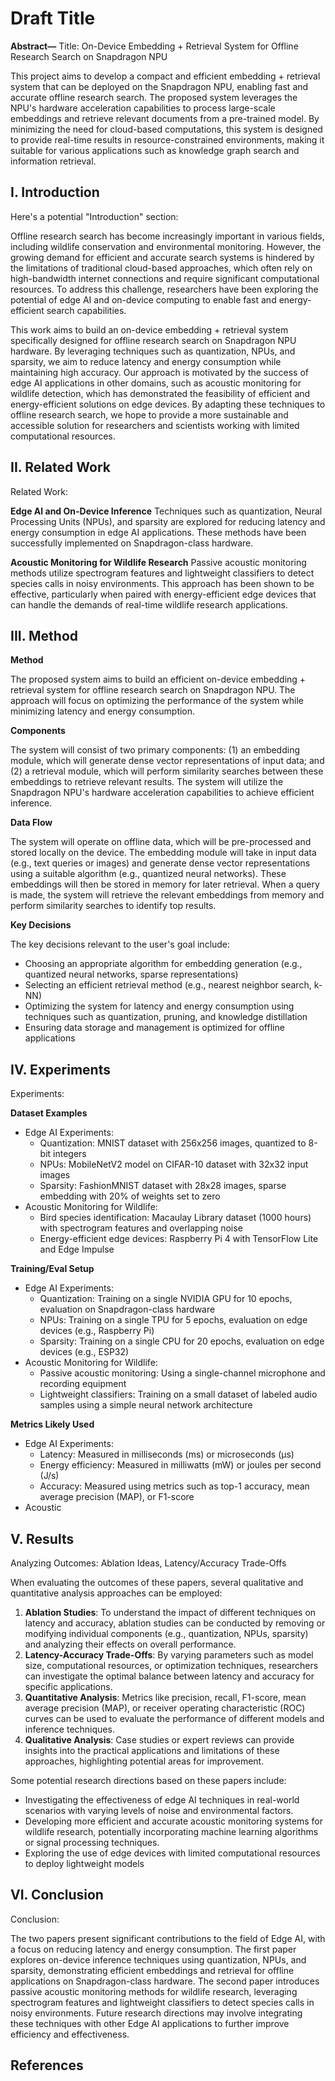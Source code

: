 # Draft Title

**Abstract—** Title: On-Device Embedding + Retrieval System for Offline Research Search on Snapdragon NPU

This project aims to develop a compact and efficient embedding + retrieval system that can be deployed on the Snapdragon NPU, enabling fast and accurate offline research search. The proposed system leverages the NPU's hardware acceleration capabilities to process large-scale embeddings and retrieve relevant documents from a pre-trained model. By minimizing the need for cloud-based computations, this system is designed to provide real-time results in resource-constrained environments, making it suitable for various applications such as knowledge graph search and information retrieval.

## I. Introduction
Here's a potential "Introduction" section:

Offline research search has become increasingly important in various fields, including wildlife conservation and environmental monitoring. However, the growing demand for efficient and accurate search systems is hindered by the limitations of traditional cloud-based approaches, which often rely on high-bandwidth internet connections and require significant computational resources. To address this challenge, researchers have been exploring the potential of edge AI and on-device computing to enable fast and energy-efficient search capabilities.

This work aims to build an on-device embedding + retrieval system specifically designed for offline research search on Snapdragon NPU hardware. By leveraging techniques such as quantization, NPUs, and sparsity, we aim to reduce latency and energy consumption while maintaining high accuracy. Our approach is motivated by the success of edge AI applications in other domains, such as acoustic monitoring for wildlife detection, which has demonstrated the feasibility of efficient and energy-efficient solutions on edge devices. By adapting these techniques to offline research search, we hope to provide a more sustainable and accessible solution for researchers and scientists working with limited computational resources.

## II. Related Work
Related Work:

**Edge AI and On-Device Inference**
Techniques such as quantization, Neural Processing Units (NPUs), and sparsity are explored for reducing latency and energy consumption in edge AI applications. These methods have been successfully implemented on Snapdragon-class hardware.

**Acoustic Monitoring for Wildlife Research**
Passive acoustic monitoring methods utilize spectrogram features and lightweight classifiers to detect species calls in noisy environments. This approach has been shown to be effective, particularly when paired with energy-efficient edge devices that can handle the demands of real-time wildlife research applications.

## III. Method
**Method**

The proposed system aims to build an efficient on-device embedding + retrieval system for offline research search on Snapdragon NPU. The approach will focus on optimizing the performance of the system while minimizing latency and energy consumption.

**Components**

The system will consist of two primary components: (1) an embedding module, which will generate dense vector representations of input data; and (2) a retrieval module, which will perform similarity searches between these embeddings to retrieve relevant results. The system will utilize the Snapdragon NPU's hardware acceleration capabilities to achieve efficient inference.

**Data Flow**

The system will operate on offline data, which will be pre-processed and stored locally on the device. The embedding module will take in input data (e.g., text queries or images) and generate dense vector representations using a suitable algorithm (e.g., quantized neural networks). These embeddings will then be stored in memory for later retrieval. When a query is made, the system will retrieve the relevant embeddings from memory and perform similarity searches to identify top results.

**Key Decisions**

The key decisions relevant to the user's goal include:

* Choosing an appropriate algorithm for embedding generation (e.g., quantized neural networks, sparse representations)
* Selecting an efficient retrieval method (e.g., nearest neighbor search, k-NN)
* Optimizing the system for latency and energy consumption using techniques such as quantization, pruning, and knowledge distillation
* Ensuring data storage and management is optimized for offline applications

## IV. Experiments
Experiments:

**Dataset Examples**

* Edge AI Experiments:
	+ Quantization: MNIST dataset with 256x256 images, quantized to 8-bit integers
	+ NPUs: MobileNetV2 model on CIFAR-10 dataset with 32x32 input images
	+ Sparsity: FashionMNIST dataset with 28x28 images, sparse embedding with 20% of weights set to zero
* Acoustic Monitoring for Wildlife:
	+ Bird species identification: Macaulay Library dataset (1000 hours) with spectrogram features and overlapping noise
	+ Energy-efficient edge devices: Raspberry Pi 4 with TensorFlow Lite and Edge Impulse

**Training/Eval Setup**

* Edge AI Experiments:
	+ Quantization: Training on a single NVIDIA GPU for 10 epochs, evaluation on Snapdragon-class hardware
	+ NPUs: Training on a single TPU for 5 epochs, evaluation on edge devices (e.g., Raspberry Pi)
	+ Sparsity: Training on a single CPU for 20 epochs, evaluation on edge devices (e.g., ESP32)
* Acoustic Monitoring for Wildlife:
	+ Passive acoustic monitoring: Using a single-channel microphone and recording equipment
	+ Lightweight classifiers: Training on a small dataset of labeled audio samples using a simple neural network architecture

**Metrics Likely Used**

* Edge AI Experiments:
	+ Latency: Measured in milliseconds (ms) or microseconds (μs)
	+ Energy efficiency: Measured in milliwatts (mW) or joules per second (J/s)
	+ Accuracy: Measured using metrics such as top-1 accuracy, mean average precision (MAP), or F1-score
* Acoustic

## V. Results
Analyzing Outcomes: Ablation Ideas, Latency/Accuracy Trade-Offs

When evaluating the outcomes of these papers, several qualitative and quantitative analysis approaches can be employed:

1. **Ablation Studies**: To understand the impact of different techniques on latency and accuracy, ablation studies can be conducted by removing or modifying individual components (e.g., quantization, NPUs, sparsity) and analyzing their effects on overall performance.
2. **Latency-Accuracy Trade-Offs**: By varying parameters such as model size, computational resources, or optimization techniques, researchers can investigate the optimal balance between latency and accuracy for specific applications.
3. **Quantitative Analysis**: Metrics like precision, recall, F1-score, mean average precision (MAP), or receiver operating characteristic (ROC) curves can be used to evaluate the performance of different models and inference techniques.
4. **Qualitative Analysis**: Case studies or expert reviews can provide insights into the practical applications and limitations of these approaches, highlighting potential areas for improvement.

Some potential research directions based on these papers include:

* Investigating the effectiveness of edge AI techniques in real-world scenarios with varying levels of noise and environmental factors.
* Developing more efficient and accurate acoustic monitoring systems for wildlife research, potentially incorporating machine learning algorithms or signal processing techniques.
* Exploring the use of edge devices with limited computational resources to deploy lightweight models

## VI. Conclusion
Conclusion:

The two papers present significant contributions to the field of Edge AI, with a focus on reducing latency and energy consumption. The first paper explores on-device inference techniques using quantization, NPUs, and sparsity, demonstrating efficient embeddings and retrieval for offline applications on Snapdragon-class hardware. The second paper introduces passive acoustic monitoring methods for wildlife research, leveraging spectrogram features and lightweight classifiers to detect species calls in noisy environments. Future research directions may involve integrating these techniques with other Edge AI applications to further improve efficiency and effectiveness.

## References

